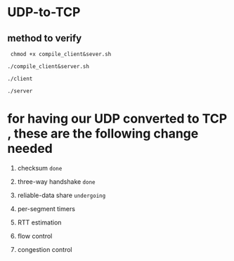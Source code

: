 # UDP-to-TCP

## method to verify
``` chmod +x compile_client&sever.sh```

```./compile_client&server.sh```

```./client```

```./server```



# for having our UDP converted to TCP , these are the following change needed

1. checksum `done`

2. three-way handshake `done`

3. reliable-data share `undergoing`

4. per-segment timers

5. RTT estimation 

6. flow control 

7. congestion control